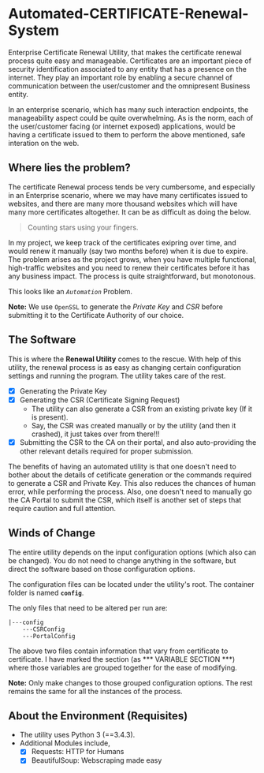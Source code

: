 # Automated-CERTIFICATE-Renewal-System
Enterprise Certificate Renewal Utility, that makes the certificate renewal process quite easy and manageable.
Certificates are an important piece of security identification associated to any entity that has a presence on the internet. They
play an important role by enabling a secure channel of communication between the user/customer and the omnipresent Business entity.

In an enterprise scenario, which has many such interaction endpoints, the manageability aspect could be quite overwhelming. As is
the norm, each of the user/customer facing (or internet exposed) applications, would be having a certificate issued to them to perform
the above mentioned, safe interation on the web.

## Where lies the problem?
The certificate Renewal process tends be very cumbersome, and especially in an Enterprise scenario, where we may have many
certificates issued to websites, and there are many more thousand websites which will have many more certificates
altogether. It can be as difficult as doing the below.
> Counting stars using your fingers.

In my project, we keep track of the certificates exipring over time, and would renew it manually (say two months before) when
it is due to expire. The problem arises as the project grows, when you have multiple functional, high-traffic websites and you need
to renew their certificates before it has any business impact. The process is quite straightforward, but monotonous.

This looks like an *`Automation`* Problem.

__Note:__ We use `OpenSSL` to generate the *Private Key* and *CSR* before submitting it to the Certificate Authority of our choice.

## The Software
This is where the __Renewal Utility__ comes to the rescue. With help of this utility, the renewal process is as easy as changing
certain configuration settings and running the program. The utility takes care of the rest.

- [x] Generating the Private Key
- [x] Generating the CSR (Certificate Signing Request)
  - The utility can also generate a CSR from an existing private key (If it is present).
  - Say, the CSR was created manually or by the utility (and then it crashed), it just takes over from there!!!
- [x] Submitting the CSR to the CA on their portal, and also auto-providing the other relevant details required for proper submission.

The benefits of having an automated utility is that one doesn't need to bother about the details of cetificate generation or the
commands required to generate a CSR and Private Key. This also reduces the chances of human error, while performing the process.
Also, one doesn't need to manually go the CA Portal to submit the CSR, which itself is another set of steps that require caution
and full attention.

## Winds of Change
The entire utility depends on the input configuration options (which also can be changed). You do not need to change anything in
the software, but direct the software based on those configuration options.

The configuration files can be located under the utility's root. The container folder is named __`config`__.

The only files that need to be altered per run are:
```
|---config
    ---CSRConfig
    ---PortalConfig
```

The above two files contain information that vary from certificate to certificate. I have marked the section (as *** VARIABLE SECTION ***) where those variables are grouped together for the ease of modifying.

__Note:__ Only make changes to those grouped configuration options. The rest remains the same for all the instances of the process.

## About the Environment (Requisites)
- The utility uses Python 3 (==3.4.3).
- Additional Modules include,
     - [x] Requests: HTTP for Humans
     - [x] BeautifulSoup: Webscraping made easy
